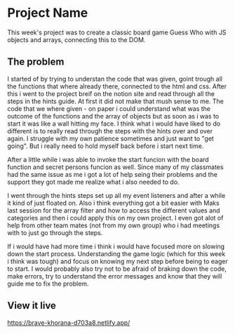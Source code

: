 # Project Name

This week's project was to create a classic board game Guess Who with JS objects and arrays, connecting this to the DOM.

## The problem

I started of by trying to understan the code that was given, goint trough all the functions that where already there, connected to the html and css. 
After this i went to the project breif on the notion site and read through all the steps in the hints guide. At first it did not make that mush sense to me. 
The code that we where given - on paper i could understand what was the outcome of the functions and the array of objects but as soon as i was to start it was like a wall hitting my face. I think what i would have liked to do different is to really read through the steps with the hints over and over again. I struggle with my own patience sometimes and just want to "get going". But i really need to hold myself back before i start next time. 

After a little while i was able to invoke the start funcion with the board function and secret persons funcion as well. Since many of my classmates had the same issue as me i got a lot of help seing their problems and the support they got made me realize what i also needed to do. 

I went through the hints steps set up all my event listeners and after a while it kind of just floated on. 
Also i think everything got a bit easier with Maks last session for the array filter and how to access the different values and categories and then i could apply this on my own project. I even got alot of help from other team mates (not from my own group) who i had meetings with to just go through the steps. 

If i would have had more time i think i would have focused more on slowing down the start process. Understanding the game logic (which for this week i think was tough) and focus on knowing my next step before being to eager to start. I would probably also try not to be afraid of braking down the code, make errors, try to understand the error messages and know that they will guide me to fix the problem. 

## View it live

https://brave-khorana-d703a8.netlify.app/